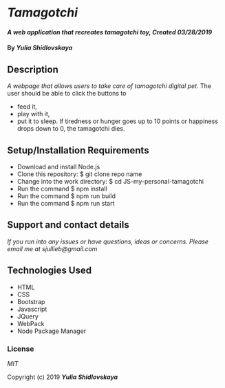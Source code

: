 # _Tamagotchi_

#### _A web application that recreates tamagotchi toy, Created 03/28/2019_

#### By _**Yulia Shidlovskaya**_

## Description

_A webpage that allows users to take care of tamagotchi digital pet._
The user should be able to click the buttons to
* feed it,
* play with it,
* put it to sleep.
If tiredness or hunger goes up to 10 points or happiness drops down to 0, the tamagotchi dies.

## Setup/Installation Requirements

* Download and install Node.js
* Clone this repository: $ git clone repo name
* Change into the work directory: $ cd JS-my-personal-tamagotchi
* Run the command $ npm install
* Run the command $ npm run build
* Run the command $ npm run start

## Support and contact details

_If you run into any issues or have questions, ideas or concerns. Please email me at sjullieb@gmail.com_

## Technologies Used

* HTML
* CSS
* Bootstrap
* Javascript
* JQuery
* WebPack
* Node Package Manager

### License

*MIT*

Copyright (c) 2019 **_Yulia Shidlovskaya_**

